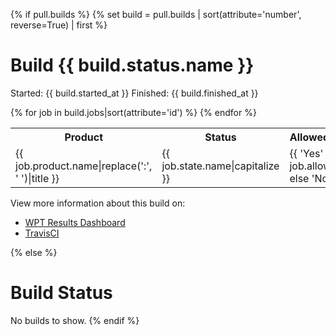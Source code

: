 {% if pull.builds %}
{% set build = pull.builds | sort(attribute='number', reverse=True) | first %}
# Build {{ build.status.name }}

Started: {{ build.started_at }}
Finished: {{ build.finished_at }}

<table>
  <tr>
    <th>Product</th>
    <th>Status</th>
    <th>Allowed Failure</th>
    <th>Links</th>
  </tr>
  {% for job in build.jobs|sort(attribute='id') %}
  <tr>
    <td>{{ job.product.name|replace(':', ' ')|title }}</td>
    <td>{{ job.state.name|capitalize }}</td>
    <td>{{ 'Yes' if job.allow_failure else 'No' }}</td>
    <td>
      <a href="http://45.55.181.25/job/{{job.number}}">Dashboard</a> |
      <a href="https://travis-ci.org/bobholt/web-platform-tests/jobs/{{job.id}}">TravisCI</a></td>
  </tr>
  {% endfor %}
</table>

View more information about this build on:

- [WPT Results Dashboard](http://45.55.181.25/build/{{build.number}})
- [TravisCI](https://travis-ci.org/bobholt/web-platform-tests/builds/{{build.id}})

{% else %}
# Build Status

No builds to show.
{% endif %}

